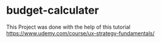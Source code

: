 # budget-calculater
This Project was done with the help of this tutorial 
https://www.udemy.com/course/ux-strategy-fundamentals/ 
